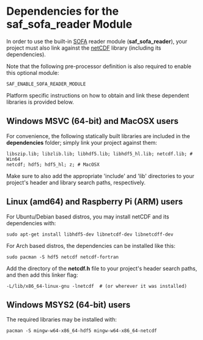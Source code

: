 # Dependencies for the saf_sofa_reader Module 

In order to use the built-in [SOFA](https://www.sofaconventions.org/mediawiki/index.php/SOFA_(Spatially_Oriented_Format_for_Acoustics)) reader module (**saf_sofa_reader**), your project must also link against the [netCDF](https://www.unidata.ucar.edu/software/netcdf/) library (including its dependencies). 

Note that the following pre-processor definition is also required to enable this optional module:

```
SAF_ENABLE_SOFA_READER_MODULE
```

Platform specific instructions on how to obtain and link these dependent libraries is provided below.


## Windows MSVC (64-bit) and MacOSX users

For convenience, the following statically built libraries are included in the **dependencies** folder; simply link your project against them:

```
libszip.lib; libzlib.lib; libhdf5.lib; libhdf5_hl.lib; netcdf.lib; # Win64
netcdf; hdf5; hdf5_hl; z; # MacOSX
```

Make sure to also add the appropriate 'include' and 'lib' directories to your project's header and library search paths, respectively.


## Linux (amd64) and Raspberry Pi (ARM) users

For Ubuntu/Debian based distros, you may install netCDF and its dependencies with:

```
sudo apt-get install libhdf5-dev libnetcdf-dev libnetcdff-dev
```

For Arch based distros, the dependencies can be installed like this:

```
sudo pacman -S hdf5 netcdf netcdf-fortran
```

Add the directory of the **netcdf.h** file to your project's header search paths, and then add this linker flag:
```
-L/lib/x86_64-linux-gnu -lnetcdf  # (or wherever it was installed) 
```

## Windows MSYS2 (64-bit) users

The required libraries may be installed with:
```
pacman -S mingw-w64-x86_64-hdf5 mingw-w64-x86_64-netcdf
```
